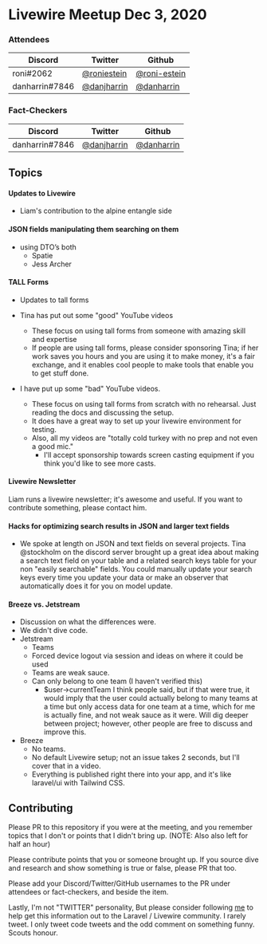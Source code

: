 # Livewire Meetup Dec 3, 2020

### Attendees
| Discord | Twitter | Github |
|--|--|--|
| roni#2062 | [@roniestein](https://twitter.com/roniestein) | [@roni-estein](https://github.com/roni-estein) |
| danharrin#7846 | [@danjharrin](https://twitter.com/danharrin) | [@danharrin](https://github.com/danharrin) |


### Fact-Checkers
| Discord | Twitter | Github |
|--|--|--|
| danharrin#7846 | [@danjharrin](https://twitter.com/danharrin) | [@danharrin](https://github.com/danharrin) |

## Topics

#### Updates to Livewire
- Liam's contribution to the alpine entangle side

#### JSON fields manipulating them searching on them 
- using DTO’s both 
	- Spatie
	- Jess Archer

#### TALL Forms
- Updates to tall forms
- Tina has put out some "good" YouTube videos
	- These focus on using tall forms from someone with amazing skill and expertise
	- If people are using tall forms, please consider sponsoring Tina; if her work saves you hours and you are using it to make money, it's a fair exchange, and it enables cool people to make tools that enable you to get stuff done.

- I have put up some "bad" YouTube videos.
	- These focus on using tall forms from scratch with no rehearsal. Just reading the docs and discussing the setup.
	- It does have a great way to set up your livewire environment for testing.
	- Also, all my videos are "totally cold turkey with no prep and not even a good mic."
		- I'll accept sponsorship towards screen casting equipment if you think you'd like to see more casts.

#### Livewire Newsletter
Liam runs a livewire newsletter; it's awesome and useful. If you want to contribute something, please contact him.

#### Hacks for optimizing search results in JSON and larger text fields
- We spoke at length on JSON and text fields on several projects. Tina @stockholm on the discord server brought up a great idea about making a search text field on your table and a related search keys table for your non "easily searchable" fields. You could manually update your search keys every time you update your data or make an observer that automatically does it for you on model update. 

#### Breeze vs. Jetstream
- Discussion on what the differences were.
- We didn't dive code.
- Jetstream
	- Teams
	- Forced device logout via session and ideas on where it could be used
	- Teams are weak sauce.
	- Can only belong to one team (I haven't verified this)
		- $user->currentTeam I think people said, but if that were true, it would imply that the user could actually belong to many teams at a time but only access data for one team at a time, which for me is actually fine, and not weak sauce as it were. Will dig deeper between project; however, other people are free to discuss and improve this.
- Breeze
	- No teams.
	- No default Livewire setup; not an issue takes 2 seconds, but I'll cover that in a video.
	- Everything is published right there into your app, and it's like laravel/ui with Tailwind CSS.
	
## Contributing

Please PR to this repository if you were at the meeting, and you remember topics that I don't or points that I didn't bring up. (NOTE: Also also left for half an hour)

Please contribute points that you or someone brought up. If you source dive and research and show something is true or false, please PR that too.

Please add your Discord/Twitter/GitHub usernames to the PR under attendees or fact-checkers, and beside the item.

Lastly, I'm not "TWITTER" personality, But please consider following [me](https://twitter.com/roniestein)  to help get this information out to the Laravel / Livewire community. I rarely tweet. I only tweet code tweets and the odd comment on something funny. Scouts honour.
